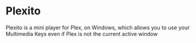 # Plexito
Plexito is a mini player for Plex, on Windows, which allows you to use your Multimedia Keys even if Plex is not the current active window
